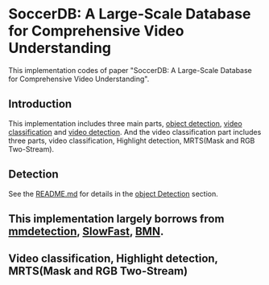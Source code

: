 # SoccerDB: A Large-Scale Database for Comprehensive Video Understanding
This implementation codes of paper "SoccerDB: A Large-Scale Database for Comprehensive Video Understanding".
## Introduction
This implementation includes three main parts, [object detection](https://github.com/newsdata/SoccerDB/tree/master/code/object_detection), [video classification](https://github.com/newsdata/SoccerDB/tree/master/code/video_classification) and [video detection](https://github.com/newsdata/SoccerDB/tree/master/code/video_detection). And the video classification part includes three parts, video classification, Highlight detection, MRTS(Mask and RGB Two-Stream).

## Detection
See the [README.md](https://github.com/newsdata/SoccerDB/blob/master/code/object_detection/README.md) for details in the [object Detection](https://github.com/newsdata/SoccerDB/tree/master/code/object_detection) section.
## This implementation largely borrows from [mmdetection](https://github.com/open-mmlab/mmdetection), [SlowFast](https://github.com/facebookresearch/SlowFast), [BMN](https://github.com/JJBOY/BMN-Boundary-Matching-Network).

## Video classification, Highlight detection, MRTS(Mask and RGB Two-Stream)
### 
